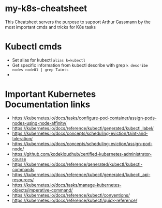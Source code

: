 # my-k8s-cheatsheet
 This Cheatsheet servers the purpose to support Arthur Gassmann by the most important cmds and tricks for K8s tasks 

# Kubectl cmds

- Set alias for kubectl 
```alias k=kubectl```
- Get specific information from kubectl describe with grep ```k describe nodes node01 | grep Taints```
- 


# Important Kubernetes Documentation links
- https://kubernetes.io/docs/tasks/configure-pod-container/assign-pods-nodes-using-node-affinity/
- https://kubernetes.io/docs/reference/kubectl/generated/kubectl_label/
- https://kubernetes.io/docs/concepts/scheduling-eviction/taint-and-toleration/
- https://kubernetes.io/docs/concepts/scheduling-eviction/assign-pod-node/
- https://github.com/kodekloudhub/certified-kubernetes-administrator-course
- https://kubernetes.io/docs/reference/generated/kubectl/kubectl-commands
- https://kubernetes.io/docs/reference/kubectl/generated/kubectl_api-resources/
- https://kubernetes.io/docs/tasks/manage-kubernetes-objects/imperative-command/
- https://kubernetes.io/docs/reference/kubectl/conventions/
- https://kubernetes.io/docs/reference/kubectl/quick-reference/ 